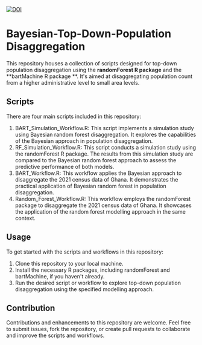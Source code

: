 [![DOI](https://zenodo.org/badge/700310929.svg)](https://zenodo.org/doi/10.5281/zenodo.13789590)

# Bayesian-Top-Down-Population Disaggregation
This repository houses a collection of scripts designed for top-down population disaggregation using the **randomForest R package** and the **bartMachine R package **. It's aimed at disaggregating population count from a higher administrative level to small area levels.

## Scripts
There are four main scripts included in this repository:

 1. BART_Simulation_Workflow.R: This script implements a simulation study using Bayesian random forest disaggregation. It explores the capabilities of the Bayesian approach in population disaggregation.
 2. RF_Simulation_Workflow.R: This script conducts a simulation study using the randomForest R package. The results from this simulation study are compared to the Bayesian random forest approach to assess the predictive performance of both models.
 3. BART_Workflow.R: This workflow applies the Bayesian approach to disaggregate the 2021 census data of Ghana. It demonstrates the practical application of Bayesian random forest in population disaggregation.
 4. Random_Forest_Workflow.R: This workflow employs the randomForest package to disaggregate the 2021 census data of Ghana. It showcases the application of the random forest modelling approach in the same context.
## Usage
To get started with the scripts and workflows in this repository:
1.	Clone this repository to your local machine.
2.	Install the necessary R packages, including randomForest and bartMachine, if you haven't already.
3.	Run the desired script or workflow to explore top-down population disaggregation using the specified modelling approach.
## Contribution
Contributions and enhancements to this repository are welcome. Feel free to submit issues, fork the repository, or create pull requests to collaborate and improve the scripts and workflows.


